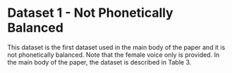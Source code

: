 # Dataset 1 - Not Phonetically Balanced 

This dataset is the first dataset used in the main body of the paper and it is not phonetically balanced. Note that the female voice only is provided. In the main body of the paper, the dataset is described in Table 3.
